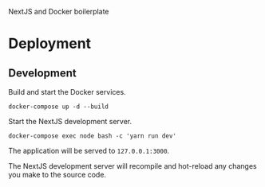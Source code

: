 NextJS and Docker boilerplate

# Deployment

## Development

Build and start the Docker services.
```shell
docker-compose up -d --build
```

Start the NextJS development server.
```shell
docker-compose exec node bash -c 'yarn run dev'
```

The application will be served to `127.0.0.1:3000`.

The NextJS development server will recompile and hot-reload any changes you make to the source code.
